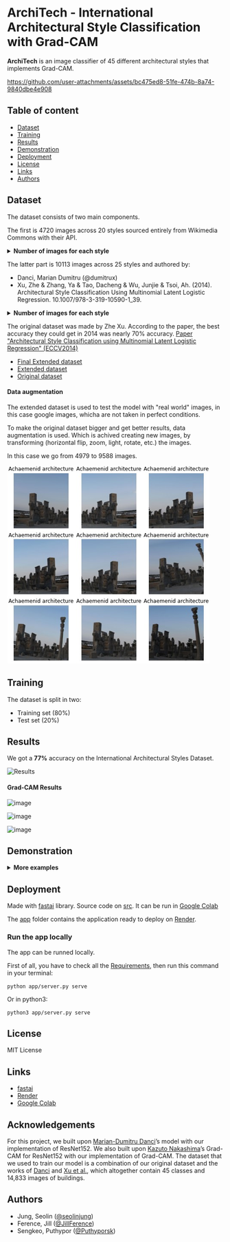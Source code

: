 # ArchiTech - International Architectural Style Classification with Grad-CAM
**ArchiTech** is an image classifier of 45 different architectural styles that implements Grad-CAM. 

https://github.com/user-attachments/assets/bc475ed8-51fe-474b-8a74-9840dbe4e908

## Table of content
- [Dataset](#dataset)
- [Training](#training)
- [Results](#results)
- [Demonstration](#demonstration)
- [Deployment](#deployment)
- [License](#license)
- [Links](#links)
- [Authors](#authors)



## Dataset

The dataset consists of two main components.  

The first is 4720 images across 20 styles sourced entirely from Wikimedia Commons with their API.  

<details><summary><b>Number of images for each style</b></summary>

- Amazigh architecture: 155
- Architecture of Edo Period: 303
- Architecture of the Joseon Dynasty: 255
- Architecture of the Qing Dynasty: 293
- Balinese architecture: 172
- Brutalist architecture: 256
- Buddhist architecture: 220
- Dravidian architecture: 241
- Hausa architecture: 217
- Jain architecture: 107
- Khmer architecture: 257
- Maya architecture: 337
- Minangkabau architecture: 315
- Moorish architecture: 218
- Mughal architecture: 262
- Ottoman architecture: 324
- Pueblo architecture: 68
- Safavid architecture: 344
- Stalinist architecture: 212
- Swahili architecture: 152
</details>

The latter part is 10113 images across 25 styles and authored by:

- Danci, Marian Dumitru (@dumitrux)
- Xu, Zhe & Zhang, Ya & Tao, Dacheng & Wu, Junjie & Tsoi, Ah. (2014). Architectural Style Classification Using Multinomial Latent Logistic Regression. 10.1007/978-3-319-10590-1_39.  

<details><summary><b>Number of images for each style</b></summary>

- Achaemenid architecture: 392
- American craftsman style: 364
- American Foursquare architecture: 362
- Ancient Egyptian architecture: 406
- Art Deco architecture: 566
- Art Nouveau architecture: 615
- Baroque architecture: 456
- Bauhaus architecture: 315
- Beaux-Arts architecture: 424
- Byzantine architecture: 313
- Chicago school architecture: 278
- Colonial architecture: 480
- Deconstructivism: 335
- Edwardian architecture: 280
- Georgian architecture: 381
- Gothic architecture: 331
- Greek Revival architecture: 523
- International style: 417
- Novelty architecture: 382
- Palladian architecture: 343
- Postmodern architecture: 322
- Queen Anne architecture: 720
- Romanesque architecture: 301
- Russian Revival architecture: 352
- Tudor Revival architecture: 455
</details>


The original dataset was made by Zhe Xu.
According to the paper, the best accuracy they could get in 2014 was nearly 70% accuracy.
[Paper "Architectural Style Classification using Multinomial Latent Logistic Regression" (ECCV2014)](http://vigir.missouri.edu/~gdesouza/Research/Conference_CDs/ECCV_2014/papers/8689/86890600.pdf)

- [Final Extended dataset](https://www.kaggle.com/datasets/jungseolin/international-architectural-styles-combined)
- [Extended dataset](https://www.kaggle.com/dumitrux/architectural-styles-dataset)
- [Original dataset](https://www.kaggle.com/wwymak/architecture-dataset)



#### Data augmentation

The extended dataset is used to test the model with "real world" images, in this case google images, whicha are not taken in perfect conditions.

To make the original dataset bigger and get better results, data augmentation is used.
Which is achived creating new images, by transforming (horizontal flip, zoom, light, rotate, etc.) the images.

In this case we go from 4979 to 9588 images.

![Data augmentation](./images/data-augmentation.jpg)



## Training

The dataset is split in two:
  * Training set (80%)
  * Test set (20%)



## Results
We got a **77%** accuracy on the International Architectural Styles Dataset.

![Results](https://github.com/user-attachments/assets/4e9520a2-8737-4fe4-bd39-ec870c31e549)

#### Grad-CAM Results

![image](https://github.com/user-attachments/assets/841cb9d0-e60e-4660-8406-911242e2474a)

![image](https://github.com/user-attachments/assets/f13834d5-263b-493a-b917-158fd9b4304d)

![image](https://github.com/user-attachments/assets/6e7ba244-5e60-425c-bd00-546eece9e7f0)

## Demonstration

<details><summary><b>More examples</b></summary>

**Gothic:**

https://github.com/user-attachments/assets/35a1a680-2fb1-42cf-b7b0-b2319a0bf3d2

**Edo Period:**

https://github.com/user-attachments/assets/ed496bd1-15e6-4a54-a814-e5eac1bd05ab

**Minangkabau:**

https://github.com/user-attachments/assets/7758aa80-1a87-4ea7-bb04-a3be7521cc15

**Balinese:**

https://github.com/user-attachments/assets/bec850e6-ad05-4622-a8c0-ad798eb2e010

**Khmer:**

https://github.com/user-attachments/assets/078fef4d-6b11-47a9-bb49-6c1249200ee8

**Maya:**

https://github.com/user-attachments/assets/d2079bfc-65da-4e36-9963-018b504e4891

**Swahili:**

https://github.com/user-attachments/assets/fd298a55-e433-453f-971f-8c163cadc4f2


</details>



## Deployment

Made with [fastai](https://www.fast.ai) library.
Source code on [src](./src/architectural-style-recognition.ipynb). It can be run in [Google Colab](colab.research.google.com)

The [app](./app) folder contains the application ready to deploy on [Render](https://render.com).



### Run the app locally

The app can be runned locally.

First of all, you have to check all the [Requirements](./requirements.txt), then run this command in your terminal:

    python app/server.py serve

Or in python3:

    python3 app/server.py serve


## License

MIT License



## Links

* [fastai](https://www.fast.ai)
* [Render](https://render.com)
* [Google Colab](colab.research.google.com)

## Acknowledgements
For this project, we built upon [Marian-Dumitru Danci](https://github.com/dumitrux/architectural-style-recognition)’s model with our implementation of ResNet152. We also built upon [Kazuto Nakashima](https://github.com/kazuto1011/grad-cam-pytorch?tab=readme-ov-file##references)’s Grad-CAM for ResNet152 with our implementation of Grad-CAM. The dataset that we used to train our model is a combination of our original dataset and the works of [Danci](https://www.kaggle.com/datasets/dumitrux/architectural-styles-dataset) and [Xu et al.](https://doi.org/10.1007/978-3-319-10590-1_39), which altogether contain 45 classes and 14,833 images of buildings. 

## Authors
- Jung, Seolin ([@seolinjung](https://github.com/seolinjung))
- Ference, Jill ([@JillFerence](https://github.com/JillFerence))
- Sengkeo, Puthypor ([@Puthyporsk](https://github.com/Puthyporsk))
